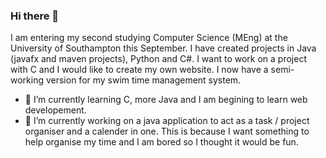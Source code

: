 ### Hi there 👋

I am entering my second studying Computer Science (MEng) at the University of Southampton this September.
I have created projects in Java (javafx and maven projects), Python and C#.
I want to work on a project with C and I would like to create my own website.
I now have a semi-working version for my swim time management system.
- 🌱 I’m currently learning C, more Java and I am begining to learn web developement.
- 🔭 I’m currently working on a java application to act as a task / project organiser and a calender in one. This is because I want something to help organise my time and I am bored so I thought it would be fun.

<!--
**hurstie16s/hurstie16s** is a ✨ _special_ ✨ repository because its `README.md` (this file) appears on your GitHub profile.

Here are some ideas to get you started:

- 🔭 I’m currently working on ...
- 🌱 I’m currently learning C
- 👯 I’m looking to collaborate on ...
- 🤔 I’m looking for help with ...
- 💬 Ask me about ...
- 📫 How to reach me: ...
- 😄 Pronouns: ...
- ⚡ Fun fact: ...
-->
